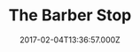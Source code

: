 ---
date: 2017-02-04T13:36:57.000Z
title: The Barber Stop
latitude: 52.04294691253548
longitude: 0.9543200024667841
category: checkin
---